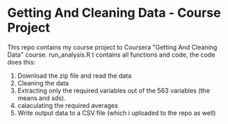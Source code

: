 # Getting And Cleaning Data - Course Project

This repo contains my course project to Coursera "Getting And Cleaning Data" course.
run_analysis.R t contains all functions and code,
the code does this:

1. Download the zip file and read the data
2. Cleaning the data
3. Extracting only the required variables out of the 563 variables (the means and sds).
4. calaculating the required averages
5. Write output data to a CSV file (which i uploaded to the repo as well)
